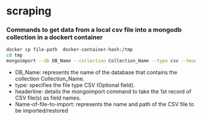 # scraping
### Commands to get data from a local csv file into a mongodb collection in a dockert container 
```bash
docker cp file-path  docker-container-hash:/tmp
cd tmp 
mongoimport --db DB_Name --collection Collection_Name --type csv --headerline --file Name-of-file-to-import
```
* DB_Name: represents the name of the database that contains the collection Collection_Name.
* type: specifies the file type CSV (Optional field).
* headerline: details the mongoimport command to take the 1st record of CSV file(s) as field names.
* Name-of-file-to-import: represents the name and path of the CSV file to be imported/restored
